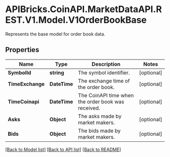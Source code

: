 # APIBricks.CoinAPI.MarketDataAPI.REST.V1.Model.V1OrderBookBase
Represents the base model for order book data.

## Properties

Name | Type | Description | Notes
------------ | ------------- | ------------- | -------------
**SymbolId** | **string** | The symbol identifier. | [optional] 
**TimeExchange** | **DateTime** | The exchange time of the order book. | [optional] 
**TimeCoinapi** | **DateTime** | The CoinAPI time when the order book was received. | [optional] 
**Asks** | **Object** | The asks made by market makers. | [optional] 
**Bids** | **Object** | The bids made by market makers. | [optional] 

[[Back to Model list]](../../README.md#documentation-for-models) [[Back to API list]](../../README.md#documentation-for-api-endpoints) [[Back to README]](../../README.md)

